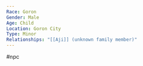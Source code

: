 ```yaml
---
Race: Goron
Gender: Male
Age: Child
Location: Goron City
Type: Minor
Relationships: "[[Aji]] (unknown family member)"
---
```

 #npc 

